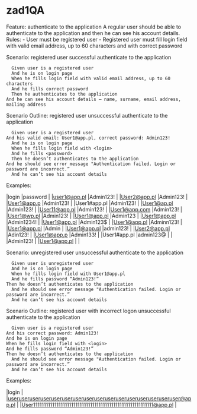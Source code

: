 # zad1QA

Feature: authenticate to the application
  	  A regular user should be able to authenticate to the application and then he can see his account details.
   		 Rules:
     		 -	User must be registered user
     		 -	Registered user must fill login field with valid email address, up to 60 characters and with correct 				password
      
Scenario: registered user successful authenticate to the application

	  Given user is a registered user 
	  And he is on login page
	  When he fills login field with valid email address, up to 60 characters
	  And he fills correct password 
	  Then he authenticates to the application
    And he can see his account details – name, surname, email address, mailing address

Scenario Outline: registered user unsuccessful authenticate to the application 

	  Given user is a registered user 
    And his valid email: User1@app.pl, correct password: Admin123!
	  And he is on login page
	  When he fills login field with <login>
	  And he fills <password>	
	  Then he doesn’t authenticates to the application
    And he should see error message "Authentication failed. Login or password are incorrect.”
	  And he can’t see his account details 

Examples:

|login	        	  |password   |
|user1@app.pl	    |Admin123!  |
|User2@app.pl	    |Admin123!  |
|User1@app.p	    |Admin123!  |
|User1#app.pl	    |Admin123!  |
|User1@ap.pl	    |Admin123!  |
|User11@app.pl	  |Admin123!  |
|User1@app.com	  |Admin123!  |
|User1@wp.pl	    |Admin123!  | 
|User1@app.pl	    |Admin123   |
|User1@app.pl	    |Admin1234! |
|User1@app.pl	    |Admin123$  |
|User1@app.pl	    |Adminn123! |
|User1@app.pl	    |Admin      |
|User1@app.pl	    |admin123!  |
|User2@app.pl	    |Adin123!   |
|User1@app.p	    |Admin133!  |
|User1#app.pl	    |admin123@  |
|	                |Admin123!  |
|User1@app.pl	    |           |

Scenario: unregistered user unsuccessful authenticate to the application 

	  Given user is unregistered user
	  And he is on login page
	  When he fills login field with User1@app.pl
	  And he fills password “Admin123!”
    Then he doesn’t authenticates to the application
	  And he should see error message "Authentication failed. Login or password are incorrect.”
	  And he can’t see his account details

Scenario Outline: registered user with incorrect logon unsuccessful authenticate to the application 

	  Given user is a registered user 
    And his correct password: Admin123!
  	And he is on login page
  	When he fills login field with <login>
  	And he fills password “Admin123!”
    Then he doesn’t authenticates to the application
	  And he should see error message "Authentication failed. Login or password are incorrect.”
	  And he can’t see his account details 

Examples:

|login                                                                      |
|useruseruseruseruseruseruseruseruseruseruseruseruseruseruseruser@app.pl    |
|User111111111111111111111111111111111111111111111111111111111@app.pl       |


